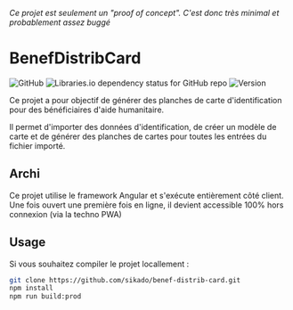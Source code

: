 _Ce projet est seulement un "proof of concept". C'est donc très minimal et probablement assez buggé_

# BenefDistribCard

![GitHub](https://img.shields.io/github/license/sikado/benef-distrib-card?style=flat-square)
![Libraries.io dependency status for GitHub repo](https://img.shields.io/librariesio/github/sikado/benef-distrib-card?style=flat-square)
![Version](https://img.shields.io/badge/version-alpha-blue?style=flat-square)

Ce projet a pour objectif de générer des planches de carte d'identification pour des bénéficiaires d'aide humanitaire.

Il permet d'importer des données d'identification, de créer un modèle de carte et de générer des planches de cartes pour toutes les entrées du fichier importé.

## Archi

Ce projet utilise le framework Angular et s'exécute entièrement côté client. Une fois ouvert une première fois en ligne, il devient accessible 100% hors connexion (via la techno PWA)

## Usage

Si vous souhaitez compiler le projet locallement :

```bash
git clone https://github.com/sikado/benef-distrib-card.git
npm install
npm run build:prod
```
